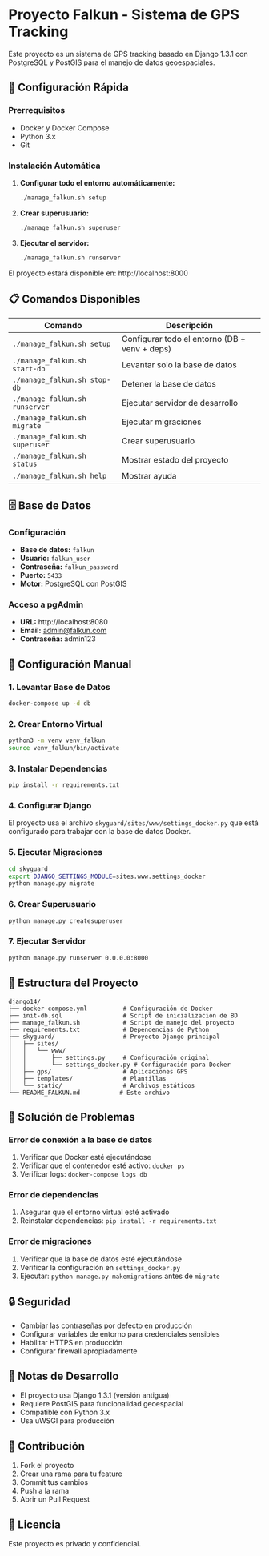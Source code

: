 # Proyecto Falkun - Sistema de GPS Tracking

Este proyecto es un sistema de GPS tracking basado en Django 1.3.1 con PostgreSQL y PostGIS para el manejo de datos geoespaciales.

## 🚀 Configuración Rápida

### Prerrequisitos

- Docker y Docker Compose
- Python 3.x
- Git

### Instalación Automática

1. **Configurar todo el entorno automáticamente:**
   ```bash
   ./manage_falkun.sh setup
   ```

2. **Crear superusuario:**
   ```bash
   ./manage_falkun.sh superuser
   ```

3. **Ejecutar el servidor:**
   ```bash
   ./manage_falkun.sh runserver
   ```

El proyecto estará disponible en: http://localhost:8000

## 📋 Comandos Disponibles

| Comando | Descripción |
|---------|-------------|
| `./manage_falkun.sh setup` | Configurar todo el entorno (DB + venv + deps) |
| `./manage_falkun.sh start-db` | Levantar solo la base de datos |
| `./manage_falkun.sh stop-db` | Detener la base de datos |
| `./manage_falkun.sh runserver` | Ejecutar servidor de desarrollo |
| `./manage_falkun.sh migrate` | Ejecutar migraciones |
| `./manage_falkun.sh superuser` | Crear superusuario |
| `./manage_falkun.sh status` | Mostrar estado del proyecto |
| `./manage_falkun.sh help` | Mostrar ayuda |

## 🗄️ Base de Datos

### Configuración
- **Base de datos:** `falkun`
- **Usuario:** `falkun_user`
- **Contraseña:** `falkun_password`
- **Puerto:** `5433`
- **Motor:** PostgreSQL con PostGIS

### Acceso a pgAdmin
- **URL:** http://localhost:8080
- **Email:** admin@falkun.com
- **Contraseña:** admin123

## 🔧 Configuración Manual

### 1. Levantar Base de Datos
```bash
docker-compose up -d db
```

### 2. Crear Entorno Virtual
```bash
python3 -m venv venv_falkun
source venv_falkun/bin/activate
```

### 3. Instalar Dependencias
```bash
pip install -r requirements.txt
```

### 4. Configurar Django
El proyecto usa el archivo `skyguard/sites/www/settings_docker.py` que está configurado para trabajar con la base de datos Docker.

### 5. Ejecutar Migraciones
```bash
cd skyguard
export DJANGO_SETTINGS_MODULE=sites.www.settings_docker
python manage.py migrate
```

### 6. Crear Superusuario
```bash
python manage.py createsuperuser
```

### 7. Ejecutar Servidor
```bash
python manage.py runserver 0.0.0.0:8000
```

## 📁 Estructura del Proyecto

```
django14/
├── docker-compose.yml          # Configuración de Docker
├── init-db.sql                 # Script de inicialización de BD
├── manage_falkun.sh            # Script de manejo del proyecto
├── requirements.txt            # Dependencias de Python
├── skyguard/                   # Proyecto Django principal
│   ├── sites/
│   │   └── www/
│   │       ├── settings.py     # Configuración original
│   │       └── settings_docker.py # Configuración para Docker
│   ├── gps/                    # Aplicaciones GPS
│   ├── templates/              # Plantillas
│   └── static/                 # Archivos estáticos
└── README_FALKUN.md           # Este archivo
```

## 🐛 Solución de Problemas

### Error de conexión a la base de datos
1. Verificar que Docker esté ejecutándose
2. Verificar que el contenedor esté activo: `docker ps`
3. Verificar logs: `docker-compose logs db`

### Error de dependencias
1. Asegurar que el entorno virtual esté activado
2. Reinstalar dependencias: `pip install -r requirements.txt`

### Error de migraciones
1. Verificar que la base de datos esté ejecutándose
2. Verificar la configuración en `settings_docker.py`
3. Ejecutar: `python manage.py makemigrations` antes de `migrate`

## 🔒 Seguridad

- Cambiar las contraseñas por defecto en producción
- Configurar variables de entorno para credenciales sensibles
- Habilitar HTTPS en producción
- Configurar firewall apropiadamente

## 📝 Notas de Desarrollo

- El proyecto usa Django 1.3.1 (versión antigua)
- Requiere PostGIS para funcionalidad geoespacial
- Compatible con Python 3.x
- Usa uWSGI para producción

## 🤝 Contribución

1. Fork el proyecto
2. Crear una rama para tu feature
3. Commit tus cambios
4. Push a la rama
5. Abrir un Pull Request

## 📄 Licencia

Este proyecto es privado y confidencial. 